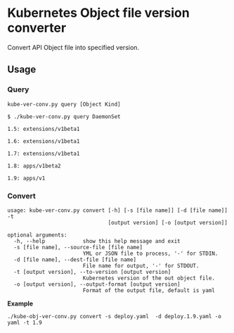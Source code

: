 # Kubernetes Object file version converter

Convert API Object file into specified version.

## Usage

### Query

`kube-ver-conv.py query [Object Kind]`

```
$ ./kube-ver-conv.py query DaemonSet

1.5: extensions/v1beta1

1.6: extensions/v1beta1

1.7: extensions/v1beta1

1.8: apps/v1beta2

1.9: apps/v1
```

### Convert

```
usage: kube-ver-conv.py convert [-h] [-s [file name]] [-d [file name]] -t
                                [output version] [-o [output version]]

optional arguments:
  -h, --help            show this help message and exit
  -s [file name], --source-file [file name]
                        YML or JSON file to process, '-' for STDIN.
  -d [file name], --dest-file [file name]
                        File name for output, '-' for STDOUT.
  -t [output version], --to-version [output version]
                        Kubernetes version of the out object file.
  -o [output version], --output-format [output version]
                        Format of the output file, default is yaml
```

**Example**

`./kube-obj-ver-conv.py convert -s deploy.yaml  -d deploy.1.9.yaml -o yaml -t 1.9`
